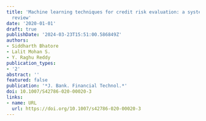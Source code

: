 ```yaml
---
title: 'Machine learning techniques for credit risk evaluation: a systematic literature
  review'
date: '2020-01-01'
draft: true
publishDate: '2024-03-23T15:51:00.586849Z'
authors:
- Siddharth Bhatore
- Lalit Mohan S.
- Y. Raghu Reddy
publication_types:
- '2'
abstract: ''
featured: false
publication: '*J. Bank. Financial Technol.*'
doi: 10.1007/S42786-020-00020-3
links:
- name: URL
  url: https://doi.org/10.1007/s42786-020-00020-3
---
```


